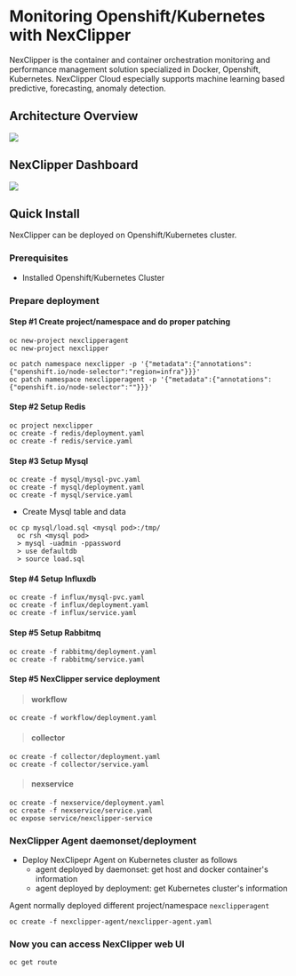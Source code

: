 # Monitoring Openshift/Kubernetes with NexClipper

NexClipper is the container and container orchestration monitoring and performance management solution specialized in Docker, Openshift, Kubernetes. NexClipper Cloud especially supports machine learning based predictive, forecasting, anomaly detection.

## Architecture Overview

![](docs/images/NexClipper_Architecture.png)

## NexClipper Dashboard

![](docs/images/NexClipper_dashboard.png)

## Quick Install

NexClipper can be deployed on Openshift/Kubernetes cluster. 

### Prerequisites

- Installed Openshift/Kubernetes Cluster 

### Prepare deployment

#### Step #1 Create project/namespace and do proper patching

```
oc new-project nexclipperagent
oc new-project nexclipper

oc patch namespace nexclipper -p '{"metadata":{"annotations":{"openshift.io/node-selector":"region=infra"}}}'
oc patch namespace nexclipperagent -p '{"metadata":{"annotations":{"openshift.io/node-selector":""}}}'
```

#### Step #2 Setup Redis

```
oc project nexclipper
oc create -f redis/deployment.yaml
oc create -f redis/service.yaml
```

#### Step #3 Setup Mysql

```
oc create -f mysql/mysql-pvc.yaml
oc create -f mysql/deployment.yaml
oc create -f mysql/service.yaml
```

- Create Mysql table and data
```
oc cp mysql/load.sql <mysql pod>:/tmp/
  oc rsh <mysql pod> 
  > mysql -uadmin -ppassword
  > use defaultdb
  > source load.sql
```

#### Step #4 Setup Influxdb

```
oc create -f influx/mysql-pvc.yaml
oc create -f influx/deployment.yaml
oc create -f influx/service.yaml
```

#### Step #5 Setup Rabbitmq

```
oc create -f rabbitmq/deployment.yaml
oc create -f rabbitmq/service.yaml
```

#### Step #5 NexClipper service deployment

> #### workflow

```
oc create -f workflow/deployment.yaml
```

> #### collector

```
oc create -f collector/deployment.yaml
oc create -f collector/service.yaml
```

> #### nexservice

```
oc create -f nexservice/deployment.yaml
oc create -f nexservice/service.yaml
oc expose service/nexclipper-service
```

### NexClipper Agent daemonset/deployment

- Deploy NexClipepr Agent on Kubernetes cluster as follows
  - agent deployed by daemonset: get host and docker container's information
  - agent deployed by deployment: get Kubernetes cluster's information

Agent normally deployed different project/namespace ```nexclipperagent```

```
oc create -f nexclipper-agent/nexclipper-agent.yaml
```


### Now you can access NexClipper web UI
```
oc get route
```

